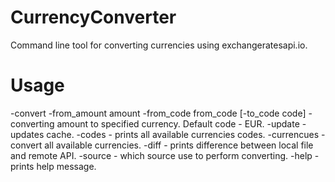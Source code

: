 # CurrencyConverter
Command line tool for converting currencies using exchangeratesapi.io.
# Usage
-convert -from_amount amount -from_code from_code [-to_code code] - converting amount to specified currency. Default code - EUR.
-update - updates cache.
-codes - prints all available currencies codes.
-currencues - convert all available currencies.
-diff - prints difference between local file and remote API.
-source - which source use to perform converting.
-help - prints help message.